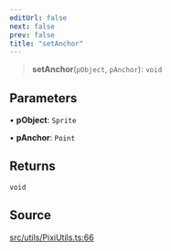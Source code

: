 ```yaml
---
editUrl: false
next: false
prev: false
title: "setAnchor"
---
```


> **setAnchor**(`pObject`, `pAnchor`): `void`

## Parameters

• **pObject**: `Sprite`

• **pAnchor**: `Point`

## Returns

`void`

## Source

[src/utils/PixiUtils.ts:66](https://github.com/relishinc/dill-pixel/blob/543438455c9a47928084300159416186c2aa1095/src/utils/PixiUtils.ts#L66)
